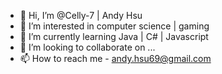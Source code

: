 - 👋 Hi, I’m @Celly-7 | Andy Hsu
- 👀 I’m interested in computer science | gaming
- 🌱 I’m currently learning Java | C# | Javascript
- 💞️ I’m looking to collaborate on ...
- 📫 How to reach me - andy.hsu69@gmail.com

<!---
Celly-7/Celly-7 is a ✨ special ✨ repository because its `README.md` (this file) appears on your GitHub profile.
You can click the Preview link to take a look at your changes.
--->
